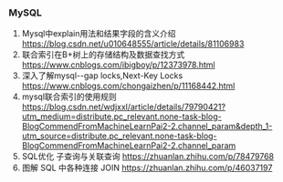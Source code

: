 ### MySQL
1. Mysql中explain用法和结果字段的含义介绍 https://blog.csdn.net/u010648555/article/details/81106983
2. 联合索引在B+树上的存储结构及数据查找方式 https://www.cnblogs.com/ibigboy/p/12373978.html
3. 深入了解mysql--gap locks,Next-Key Locks https://www.cnblogs.com/chongaizhen/p/11168442.html
4. mysql联合索引的使用规则 https://blog.csdn.net/wdjxxl/article/details/79790421?utm_medium=distribute.pc_relevant.none-task-blog-BlogCommendFromMachineLearnPai2-2.channel_param&depth_1-utm_source=distribute.pc_relevant.none-task-blog-BlogCommendFromMachineLearnPai2-2.channel_param
5. SQL优化 子查询与关联查询 https://zhuanlan.zhihu.com/p/78479768
6. 图解 SQL 中各种连接 JOIN https://zhuanlan.zhihu.com/p/46037197



